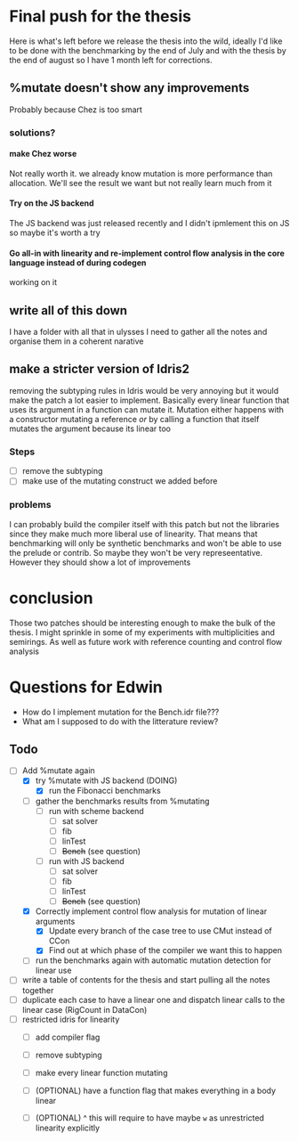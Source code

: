 # Final push for the thesis

Here is what's left before we release the thesis into the wild, ideally I'd like to be done with the benchmarking by the end of July and with the thesis by the
end of august so I have 1 month left for corrections.

## %mutate doesn't show any improvements

Probably because Chez is too smart

### solutions?

#### make Chez worse

Not really worth it. we already know mutation is more performance than allocation. We'll see the result we want but not really learn much from it

#### Try on the JS backend

The JS backend was just released recently and I didn't ipmlement this on JS so maybe it's worth a try

#### Go all-in with linearity and re-implement control flow analysis in the core language instead of during codegen

working on it

## write all of this down

I have a folder with all that in ulysses I need to gather all the notes and organise them in a coherent narative

## make a stricter version of Idris2

removing the subtyping rules in Idris would be very annoying but it would make the patch a lot easier to implement. Basically every linear function that uses its argument in a function
can mutate it. Mutation either happens with a constructor mutating a reference _or_ by calling a function that itself mutates the argument because its linear too

### Steps

- [ ] remove the subtyping
- [ ] make use of the mutating construct we added before

### problems

I can probably build the compiler itself with this patch but not the libraries since they make much more liberal use of linearity.
That means that benchmarking will only be synthetic benchmarks and won't be able to use the prelude or contrib. So maybe they won't
be very represeentative. However they should show a lot of improvements

# conclusion

Those two patches should be interesting enough to make the bulk of the thesis. I might sprinkle in some of my experiments with multiplicities and semirings. 
As well as future work with reference counting and control flow analysis

# Questions for Edwin

- How do I implement mutation for the Bench.idr file???
- What am I supposed to do with the litterature review?

## Todo

- [ ] Add %mutate again
  - [x] try %mutate with JS backend (DOING)
    - [x] run the Fibonacci benchmarks
  - [ ] gather the benchmarks results from %mutating 
    - [ ] run with scheme backend
      - [ ] sat solver
      - [ ] fib
      - [ ] linTest
      - [ ] ~~Bench~~ (see question)
    - [ ] run with JS backend
      - [ ] sat solver
      - [ ] fib
      - [ ] linTest
      - [ ] ~~Bench~~ (see question)
  - [x] Correctly implement control flow analysis for mutation of linear arguments 
    - [x] Update every branch of the case tree to use CMut instead of CCon
    - [x] Find out at which phase of the compiler we want this to happen
  - [ ] run the benchmarks again with automatic mutation detection for linear use
- [ ] write a table of contents for the thesis and start pulling all the notes together
- [ ] duplicate each case to have a linear one and dispatch linear calls to the linear case (RigCount in DataCon)
- [ ] restricted idris for linearity
  - [ ] add compiler flag
  - [ ] remove subtyping
  - [ ] make every linear function mutating
  - [ ] (OPTIONAL) have a function flag that makes everything in a body linear
  - [ ] (OPTIONAL) ^ this will require to have maybe `w` as unrestricted linearity explicitly
  
